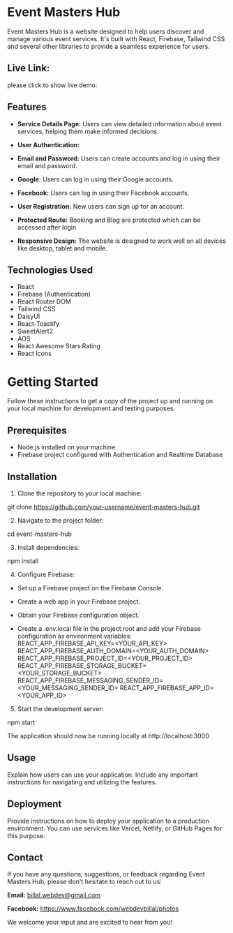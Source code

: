# Event Masters Hub

Event Masters Hub is a website designed to help users discover and manage various event services. It's built with React, Firebase, Tailwind CSS and several other libraries to provide a seamless experience for users.

## Live Link:
please click to show live demo: 

## Features

* **Service Details Page:** Users can view detailed information about event services, helping them make informed decisions.

* **User Authentication:**
* **Email and Password:** Users can create accounts and log in using their email and password.
* **Google:** Users can log in using their Google accounts.
* **Facebook:** Users can log in using their Facebook accounts.
* **User Registration:** New users can sign up for an account.
* **Protected Route:** Booking and Blog are protected which can be accessed after login
* **Responsive Design:** The website is designed to work well on all devices like desktop, tablet and mobile.

## Technologies Used
* React
* Firebase (Authentication)
* React Router DOM
* Tailwind CSS
* DaisyUI
* React-Toastify
* SweetAlert2
* AOS
* React Awesome Stars Rating
* React Icons

# Getting Started
Follow these instructions to get a copy of the project up and running on your local machine for development and testing purposes.

## Prerequisites
* Node.js installed on your machine
* Firebase project configured with Authentication and Realtime Database

## Installation
1. Clone the repository to your local machine:

git clone https://github.com/your-username/event-masters-hub.git

2. Navigate to the project folder:

cd event-masters-hub

3. Install dependencies:

npm install

4. Configure Firebase:

* Set up a Firebase project on the Firebase Console.

* Create a web app in your Firebase project.

* Obtain your Firebase configuration object.

* Create a .env.local file in the project root and add your Firebase configuration as environment variables:
REACT_APP_FIREBASE_API_KEY=<YOUR_API_KEY>
REACT_APP_FIREBASE_AUTH_DOMAIN=<YOUR_AUTH_DOMAIN>
REACT_APP_FIREBASE_PROJECT_ID=<YOUR_PROJECT_ID>
REACT_APP_FIREBASE_STORAGE_BUCKET=<YOUR_STORAGE_BUCKET>
REACT_APP_FIREBASE_MESSAGING_SENDER_ID=<YOUR_MESSAGING_SENDER_ID>
REACT_APP_FIREBASE_APP_ID=<YOUR_APP_ID>

5. Start the development server:

npm start

The application should now be running locally at http://localhost:3000

## Usage
Explain how users can use your application. Include any important instructions for navigating and utilizing the features.

## Deployment
Provide instructions on how to deploy your application to a production environment. You can use services like Vercel, Netlify, or GitHub Pages for this purpose.

## Contact 
If you have any questions, suggestions, or feedback regarding Event Masters Hub, please don't hesitate to reach out to us:

**Email:** billal.webdev@gmail.com

**Facebook:** https://www.facebook.com/webdevbillal/photos

We welcome your input and are excited to hear from you!